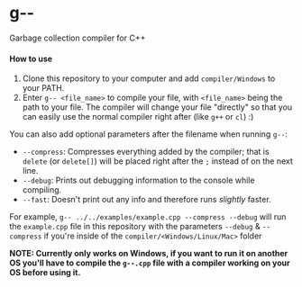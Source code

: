 # g--
Garbage collection compiler for C++

#### How to use
1. Clone this repository to your computer and add `compiler/Windows` to your PATH.
2. Enter `g-- <file_name>` to compile your file, with `<file_name>` being the path to your file. The compiler will change your file "directly" so that you can easily use the normal compiler right after (like `g++` or `cl`) :)

You can also add optional parameters after the filename when running `g--`:
- `--compress`: Compresses everything added by the compiler; that is `delete` (or `delete[]`) will be placed right after the `;` instead of on the next line.
- `--debug`: Prints out debugging information to the console while compiling.
- `--fast`: Doesn't print out any info and therefore runs *slightly* faster.

For example, `g-- ../../examples/example.cpp --compress --debug` will run the `example.cpp` file in this repository with the parameters `--debug` & `--compress` if you're inside of the `compiler/<Windows/Linux/Mac>` folder

**NOTE: Currently only works on Windows, if you want to run it on another OS you'll have to compile the `g--.cpp` file with a compiler working on your OS before using it.**
